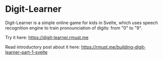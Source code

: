# Digit-Learner

Digit-Learner is a simple online game for kids in Svelte, which uses speech
recognition engine to train pronounciation of digits: from "0" to "9".

Try it here: https://digit-learner.rmust.me

Read introductory post about it here: https://rmust.me/building-digit-learner-part-1-svelte
